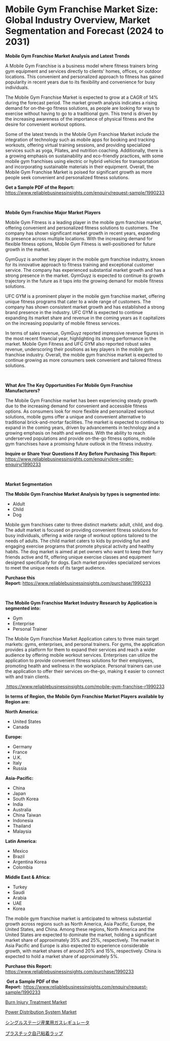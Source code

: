 <p><h1>Mobile Gym Franchise Market Size: Global Industry Overview, Market Segmentation and Forecast (2024 to 2031)</h1></p><p><strong>Mobile Gym Franchise Market Analysis and Latest Trends</strong></p>
<p><p>A Mobile Gym Franchise is a business model where fitness trainers bring gym equipment and services directly to clients' homes, offices, or outdoor locations. This convenient and personalized approach to fitness has gained popularity in recent years due to its flexibility and convenience for busy individuals.</p><p>The Mobile Gym Franchise Market is expected to grow at a CAGR of 14% during the forecast period. The market growth analysis indicates a rising demand for on-the-go fitness solutions, as people are looking for ways to exercise without having to go to a traditional gym. This trend is driven by the increasing awareness of the importance of physical fitness and the desire for convenient workout options.</p><p>Some of the latest trends in the Mobile Gym Franchise Market include the integration of technology such as mobile apps for booking and tracking workouts, offering virtual training sessions, and providing specialized services such as yoga, Pilates, and nutrition coaching. Additionally, there is a growing emphasis on sustainability and eco-friendly practices, with some mobile gym franchises using electric or hybrid vehicles for transportation and incorporating sustainable materials in their equipment. Overall, the Mobile Gym Franchise Market is poised for significant growth as more people seek convenient and personalized fitness solutions.</p></p>
<p><strong>Get a Sample PDF of the Report:&nbsp;</strong> <a href="https://www.reliablebusinessinsights.com/enquiry/request-sample/1990233">https://www.reliablebusinessinsights.com/enquiry/request-sample/1990233</a></p>
<p>&nbsp;</p>
<p><strong>Mobile Gym Franchise Major Market Players</strong></p>
<p><p>Mobile Gym Fitness is a leading player in the mobile gym franchise market, offering convenient and personalized fitness solutions to customers. The company has shown significant market growth in recent years, expanding its presence across multiple locations. With the increasing demand for flexible fitness options, Mobile Gym Fitness is well-positioned for future growth in the market.</p><p>GymGuyz is another key player in the mobile gym franchise industry, known for its innovative approach to fitness training and exceptional customer service. The company has experienced substantial market growth and has a strong presence in the market. GymGuyz is expected to continue its growth trajectory in the future as it taps into the growing demand for mobile fitness solutions.</p><p>UFC GYM is a prominent player in the mobile gym franchise market, offering unique fitness programs that cater to a wide range of customers. The company has shown consistent market growth and has established a strong brand presence in the industry. UFC GYM is expected to continue expanding its market share and revenue in the coming years as it capitalizes on the increasing popularity of mobile fitness services.</p><p>In terms of sales revenue, GymGuyz reported impressive revenue figures in the most recent financial year, highlighting its strong performance in the market. Mobile Gym Fitness and UFC GYM also reported robust sales revenue, underscoring their positions as key players in the mobile gym franchise industry. Overall, the mobile gym franchise market is expected to continue growing as more consumers seek convenient and tailored fitness solutions.</p></p>
<p>&nbsp;</p>
<p><strong>What Are The Key Opportunities For Mobile Gym Franchise Manufacturers?</strong></p>
<p><p>The Mobile Gym Franchise market has been experiencing steady growth due to the increasing demand for convenient and accessible fitness options. As consumers look for more flexible and personalized workout solutions, mobile gyms offer a unique and convenient alternative to traditional brick-and-mortar facilities. The market is expected to continue to expand in the coming years, driven by advancements in technology and a growing emphasis on health and wellness. With the ability to reach underserved populations and provide on-the-go fitness options, mobile gym franchises have a promising future outlook in the fitness industry.</p></p>
<p><strong>Inquire or Share Your Questions If Any Before Purchasing This Report:</strong> <a href="https://www.reliablebusinessinsights.com/enquiry/pre-order-enquiry/1990233">https://www.reliablebusinessinsights.com/enquiry/pre-order-enquiry/1990233</a></p>
<p>&nbsp;</p>
<p><strong>Market Segmentation</strong></p>
<p><strong>The Mobile Gym Franchise Market Analysis by types is segmented into:</strong></p>
<p><ul><li>Aldult</li><li>Child</li><li>Dog</li></ul></p>
<p><p>Mobile gym franchises cater to three distinct markets: adult, child, and dog. The adult market is focused on providing convenient fitness solutions for busy individuals, offering a wide range of workout options tailored to the needs of adults. The child market caters to kids by providing fun and engaging exercise programs that promote physical activity and healthy habits. The dog market is aimed at pet owners who want to keep their furry friends active and fit, offering unique exercise classes and equipment designed specifically for dogs. Each market provides specialized services to meet the unique needs of its target audience.</p></p>
<p><strong>Purchase this Report:&nbsp;</strong><a href="https://www.reliablebusinessinsights.com/purchase/1990233">https://www.reliablebusinessinsights.com/purchase/1990233</a></p>
<p>&nbsp;</p>
<p><strong>The Mobile Gym Franchise Market Industry Research by Application is segmented into:</strong></p>
<p><ul><li>Gym</li><li>Enterprise</li><li>Personal Trainer</li></ul></p>
<p><p>The Mobile Gym Franchise Market Application caters to three main target markets: gyms, enterprises, and personal trainers. For gyms, the application provides a platform for them to expand their services and reach a wider audience by offering mobile workout services. Enterprises can utilize the application to provide convenient fitness solutions for their employees, promoting health and wellness in the workplace. Personal trainers can use the application to offer their services on-the-go, making it easier to connect with and train clients.</p></p>
<p><a href="https://www.reliablebusinessinsights.com/mobile-gym-franchise-r1990233">&nbsp;https://www.reliablebusinessinsights.com/mobile-gym-franchise-r1990233</a></p>
<p><strong>In terms of Region, the Mobile Gym Franchise Market Players available by Region are:</strong></p>
<p>
    <p> <strong> North America: </strong>
        <ul>
            <li>United States</li>
            <li>Canada</li>
        </ul>
        </p> 
    <p> <strong> Europe: </strong>
        <ul>
            <li>Germany</li>
            <li>France</li>
            <li>U.K.</li>
            <li>Italy</li>
            <li>Russia</li>
        </ul>
        </p> 
    <p> <strong> Asia-Pacific: </strong>
        <ul>
            <li>China</li>
            <li>Japan</li>
            <li>South Korea</li>
            <li>India</li>
            <li>Australia</li>
            <li>China Taiwan</li>
            <li>Indonesia</li>
            <li>Thailand</li>
            <li>Malaysia</li>
        </ul>
        </p> 
    <p> <strong> Latin America: </strong>
        <ul>
            <li>Mexico</li>
            <li>Brazil</li>
            <li>Argentina Korea</li>
            <li>Colombia</li>
        </ul>
        </p> 
    <p> <strong> Middle East & Africa: </strong>
        <ul>
            <li>Turkey</li>
            <li>Saudi</li>
            <li>Arabia</li>
            <li>UAE</li>
            <li>Korea</li>
        </ul>
    </p>
    </p>
<p><p>The mobile gym franchise market is anticipated to witness substantial growth across regions such as North America, Asia Pacific, Europe, the United States, and China. Among these regions, North America and the United States are expected to dominate the market, holding a significant market share of approximately 35% and 25%, respectively. The market in Asia Pacific and Europe is also expected to experience considerable growth, with market shares of around 20% and 15%, respectively. China is expected to hold a market share of approximately 5%.</p></p>
<p><strong>Purchase this Report: </strong><a href="https://www.reliablebusinessinsights.com/purchase/1990233">https://www.reliablebusinessinsights.com/purchase/1990233</a></p>
<p>&nbsp;<strong>Get a Sample PDF of the Report:&nbsp;&nbsp;</strong><a href="https://www.reliablebusinessinsights.com/enquiry/request-sample/1990233">https://www.reliablebusinessinsights.com/enquiry/request-sample/1990233</a></p>
<p><strong></strong></p>
<p><p><a href="https://github.com/jaidynmorantestelletmjzya/Market-Research-Report-List-3/blob/main/burn-injury-treatment-market.md">Burn Injury Treatment Market</a></p><p><a href="https://github.com/juniordelafrance/Market-Research-Report-List-4/blob/main/power-distribution-system-market.md">Power Distribution System Market</a></p><p><a href="https://github.com/BoydYundt1/Market-Research-Report-List-2/blob/main/7391196180784.md">シングルステージ産業用ガスレギュレータ</a></p><p><a href="https://github.com/dathomson6534/Market-Research-Report-List-2/blob/main/9400921180783.md">プラスチック自己粘着ラップ</a></p></p>